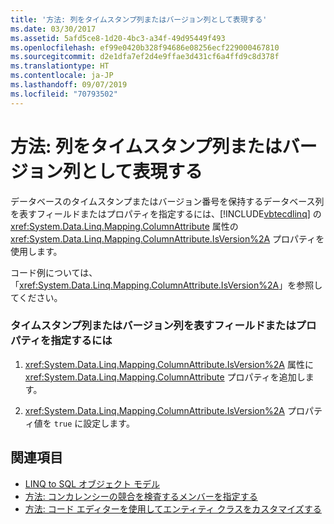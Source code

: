 ```yaml
---
title: '方法: 列をタイムスタンプ列またはバージョン列として表現する'
ms.date: 03/30/2017
ms.assetid: 5afd5ce8-1d20-4bc3-a34f-49d95449f493
ms.openlocfilehash: ef99e0420b328f94686e08256ecf229000467810
ms.sourcegitcommit: d2e1dfa7ef2d4e9ffae3d431cf6a4ffd9c8d378f
ms.translationtype: HT
ms.contentlocale: ja-JP
ms.lasthandoff: 09/07/2019
ms.locfileid: "70793502"
---
```

# <a name="how-to-represent-columns-as-timestamp-or-version-columns"></a>方法: 列をタイムスタンプ列またはバージョン列として表現する
データベースのタイムスタンプまたはバージョン番号を保持するデータベース列を表すフィールドまたはプロパティを指定するには、[!INCLUDE[vbtecdlinq](../../../../../../includes/vbtecdlinq-md.md)] の <xref:System.Data.Linq.Mapping.ColumnAttribute> 属性の <xref:System.Data.Linq.Mapping.ColumnAttribute.IsVersion%2A> プロパティを使用します。  
  
 コード例については、「<xref:System.Data.Linq.Mapping.ColumnAttribute.IsVersion%2A>」を参照してください。  
  
### <a name="to-designate-a-field-or-property-as-representing-a-timestamp-or-version-column"></a>タイムスタンプ列またはバージョン列を表すフィールドまたはプロパティを指定するには  
  
1. <xref:System.Data.Linq.Mapping.ColumnAttribute.IsVersion%2A> 属性に <xref:System.Data.Linq.Mapping.ColumnAttribute> プロパティを追加します。  
  
2. <xref:System.Data.Linq.Mapping.ColumnAttribute.IsVersion%2A> プロパティ値を `true` に設定します。  
  
## <a name="see-also"></a>関連項目

- [LINQ to SQL オブジェクト モデル](the-linq-to-sql-object-model.md)
- [方法: コンカレンシーの競合を検査するメンバーを指定する](how-to-specify-which-members-are-tested-for-concurrency-conflicts.md)
- [方法: コード エディターを使用してエンティティ クラスをカスタマイズする](how-to-customize-entity-classes-by-using-the-code-editor.md)
